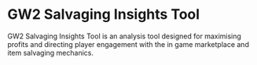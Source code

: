 # GW2 Salvaging Insights Tool
 GW2 Salvaging Insights Tool is an analysis tool designed for maximising profits and directing player engagement with the in game marketplace and item salvaging mechanics.
